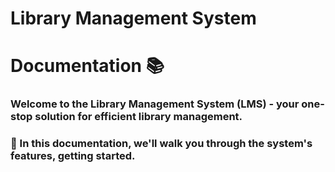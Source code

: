 # Library Management System 
# Documentation 📚




###    Welcome to the Library Management System (LMS) - your one-stop solution for efficient library management. 
###   📖 In this documentation, we'll walk you through the system's features, getting started.
